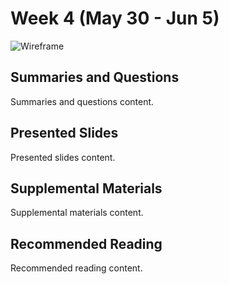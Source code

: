 # Week 4 (May 30 - Jun 5)

![Wireframe](/assets/images/6968244538_4c0f7c7e64_k.jpg ':class=banner-image')

## Summaries and Questions
Summaries and questions content.

## Presented Slides
Presented slides content.

## Supplemental Materials
Supplemental materials content.

## Recommended Reading
Recommended reading content.
